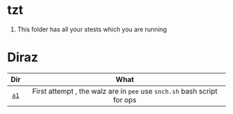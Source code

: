 # tzt

1. This folder has all your stests which you are running

# Diraz

|     Dir      |                                  What                                   |
| :----------: | :---------------------------------------------------------------------: |
| [`a1`](./a1) | First attempt , the walz are in `pee` use `snch.sh` bash script for ops |
